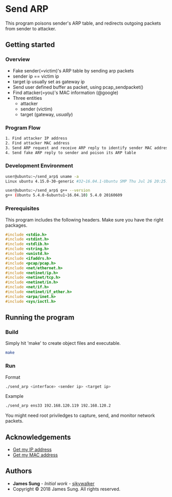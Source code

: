 # Send ARP

This program poisons sender's ARP table, and redirects outgoing packets from sender to attacker.

## Getting started

### Overview

* Fake sender(=victim)'s ARP table by sending arp packets
* sender ip == victim ip
* target ip usually set as gateway ip
* Send user defined buffer as packet, using pcap_sendpacket()
* Find attacker(=you)'s MAC information (@google)
* Three entities
    * attacker
    * sender (victim)
    * target (gateway, *usually*)

### Program Flow

```txt
1. Find attacker IP address
2. Find attacker MAC address
3. Send ARP request and receive ARP reply to identify sender MAC address
4. Send fake ARP reply to sender and poison its ARP table
```

### Development Environment

```bash
user@ubuntu:~/send_arp$ uname -a
Linux ubuntu 4.15.0-30-generic #32~16.04.1-Ubuntu SMP Thu Jul 26 20:25:39 UTC 2018 x86_64 x86_64 x86_64 GNU/Linux

user@ubuntu:~/send_arp$ g++ --version
g++ (Ubuntu 5.4.0-6ubuntu1~16.04.10) 5.4.0 20160609
```

### Prerequisites

This program includes the following headers. Make sure you have the right packages.
```c
#include <stdio.h>
#include <stdint.h>
#include <stdlib.h>
#include <string.h>
#include <unistd.h>
#include <ifaddrs.h>
#include <pcap/pcap.h>
#include <net/ethernet.h>
#include <netinet/ip.h>
#include <netinet/tcp.h>
#include <netinet/in.h>
#include <net/if.h>
#include <netinet/if_ether.h>
#include <arpa/inet.h>
#include <sys/ioctl.h>
```

## Running the program

### Build

Simply hit 'make' to create object files and executable.
```bash
make
```

### Run

Format
```bash
./send_arp <interface> <sender ip> <target ip>
```

Example
```bash
./send_arp ens33 192.168.120.119 192.168.120.2
```

You might need root priviledges to capture, send, and monitor network packets.

## Acknowledgements

* [Get my IP address](https://www.sanfoundry.com/c-program-get-ip-address/)
* [Get my MAC address](https://stackoverflow.com/questions/1779715/how-to-get-mac-address-of-your-machine-using-a-c-program)

## Authors

* **James Sung** - *Initial work* - [sjkywalker](https://github.com/sjkywalker)
* Copyright © 2018 James Sung. All rights reserved.
